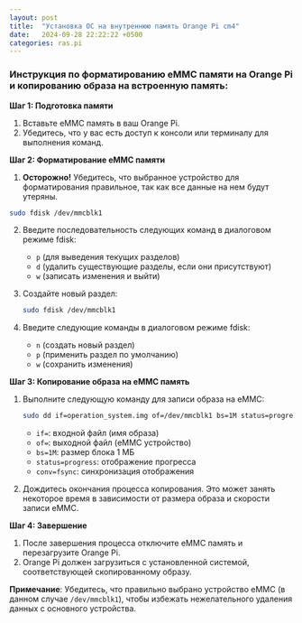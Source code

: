```yaml
---
layout: post
title:  "Установка ОС на внутреннюю память Orange Pi cm4"
date:   2024-09-28 22:22:22 +0500
categories: ras.pi
---
```


### Инструкция по форматированию eMMC памяти на Orange Pi и копированию образа на встроенную память:

**Шаг 1: Подготовка памяти**
1. Вставьте eMMC память в ваш Orange Pi.
2. Убедитесь, что у вас есть доступ к консоли или терминалу для выполнения команд.

**Шаг 2: Форматирование eMMC памяти**
1. **Осторожно!** Убедитесь, что выбранное устройство для форматирования правильное, так как все данные на нем будут утеряны.

```bash
sudo fdisk /dev/mmcblk1
```

2. Введите последовательность следующих команд в диалоговом режиме fdisk:
   - `p` (для выведения текущих разделов)
   - `d` (удалить существующие разделы, если они присутствуют)
   - `w` (записать изменения и выйти)

3. Создайте новый раздел:
   ```bash
   sudo fdisk /dev/mmcblk1
   ```

4. Введите следующие команды в диалоговом режиме fdisk:
   - `n` (создать новый раздел)
   - `p` (применить раздел по умолчанию)
   - `w` (сохранить изменения)

**Шаг 3: Копирование образа на eMMC память**
1. Выполните следующую команду для записи образа на eMMC:
   ```bash
   sudo dd if=operation_system.img of=/dev/mmcblk1 bs=1M status=progress conv=fsync
   ```
   - `if=`: входной файл (имя образа)
   - `of=`: выходной файл (eMMC устройство)
   - `bs=1M`: размер блока 1 МБ
   - `status=progress`: отображение прогресса
   - `conv=fsync`: синхронизация отображения

2. Дождитесь окончания процесса копирования. Это может занять некоторое время в зависимости от размера образа и скорости записи eMMC.

**Шаг 4: Завершение**
1. После завершения процесса отключите eMMC память и перезагрузите Orange Pi.
2. Orange Pi должен загрузиться с установленной системой, соответствующей скопированному образу.

**Примечание**: Убедитесь, что правильно выбрано устройство eMMC (в данном случае `/dev/mmcblk1`), чтобы избежать нежелательного удаления данных с основного устройства.
